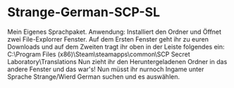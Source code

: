 # Strange-German-SCP-SL
Mein Eigenes Sprachpaket. Anwendung: Installiert den Ordner und Öffnet zwei File-Explorrer Fenster. Auf dem Ersten Fenster geht ihr zu euren Downloads und auf dem Zweiten tragt ihr oben in der Leiste folgendes ein:  C:\Program Files (x86)\Steam\steamapps\common\SCP Secret Laboratory\Translations  Nun zieht ihr den Heruntergeladenen Ordner in das andere Fenster und das war's! Nun müsst ihr nurnoch Ingame unter Sprache Strange/Wierd German suchen und es auswählen.
